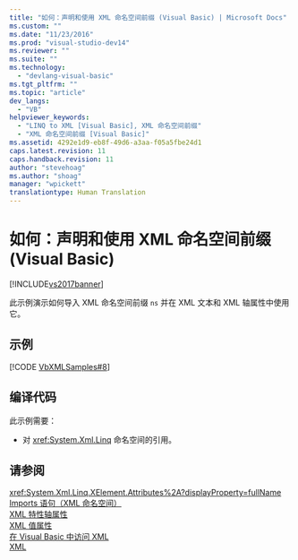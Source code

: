 ```yaml
---
title: "如何：声明和使用 XML 命名空间前缀 (Visual Basic) | Microsoft Docs"
ms.custom: ""
ms.date: "11/23/2016"
ms.prod: "visual-studio-dev14"
ms.reviewer: ""
ms.suite: ""
ms.technology: 
  - "devlang-visual-basic"
ms.tgt_pltfrm: ""
ms.topic: "article"
dev_langs: 
  - "VB"
helpviewer_keywords: 
  - "LINQ to XML [Visual Basic], XML 命名空间前缀"
  - "XML 命名空间前缀 [Visual Basic]"
ms.assetid: 4292e1d9-eb8f-49d6-a3aa-f05a5fbe24d1
caps.latest.revision: 11
caps.handback.revision: 11
author: "stevehoag"
ms.author: "shoag"
manager: "wpickett"
translationtype: Human Translation
---
```

# 如何：声明和使用 XML 命名空间前缀 (Visual Basic)
[!INCLUDE[vs2017banner](../../../../csharp/includes/vs2017banner.md)]

此示例演示如何导入 XML 命名空间前缀 `ns` 并在 XML 文本和 XML 轴属性中使用它。  
  
## 示例  
 [!CODE [VbXMLSamples#8](../CodeSnippet/VS_Snippets_VBCSharp/VbXMLSamples#8)]  
  
## 编译代码  
 此示例需要：  
  
-   对 <xref:System.Xml.Linq> 命名空间的引用。  
  
## 请参阅  
 <xref:System.Xml.Linq.XElement.Attributes%2A?displayProperty=fullName>   
 [Imports 语句（XML 命名空间）](../../../../visual-basic/language-reference/statements/imports-statement-xml-namespace.md)   
 [XML 特性轴属性](../../../../visual-basic/language-reference/xml-axis/xml-attribute-axis-property.md)   
 [XML 值属性](../../../../visual-basic/language-reference/xml-axis/xml-value-property.md)   
 [在 Visual Basic 中访问 XML](../../../../visual-basic/programming-guide/language-features/xml/accessing-xml.md)   
 [XML](../../../../visual-basic/programming-guide/language-features/xml/index.md)